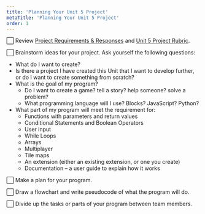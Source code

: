 ```yaml
---
title: 'Planning Your Unit 5 Project'
metaTitle: 'Planning Your Unit 5 Project'
order: 1
---
```


:white_large_square: Review <a href="/unit-5/day-20-27/project-requirements-responses">Project Requirements & Responses</a> and <a href="/unit-5/day-20-27/project-rubric">Unit 5 Project Rubric</a>.

:white_large_square: Brainstorm ideas for your project. Ask yourself the following questions:

* What do I want to create?
* Is there a project I have created this Unit that I want to develop further, or do I want to create something from scratch?
* What is the goal of my program?
    * Do I want to create a game? tell a story? help someone? solve a problem?
    * What programming language will I use? Blocks? JavaScript? Python?
* What part of my program will meet the requirement for:
    * Functions with parameters and return values
    * Conditional Statements and Boolean Operators
    * User input
    * While Loops
    * Arrays
    * Multiplayer
    * Tile maps
    * An extension (either an existing extension, or one you create)
    * Documentation – a user guide to explain how it works

:white_large_square: Make a plan for your program.

:white_large_square: Draw a flowchart and write pseudocode of what the program will do.

:white_large_square: Divide up the tasks or parts of your program between team members.